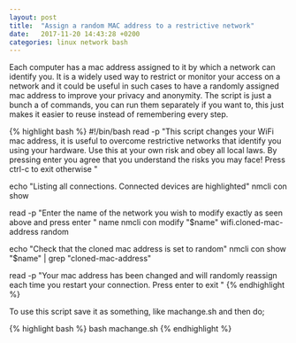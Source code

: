 ```yaml
---
layout: post
title:  "Assign a random MAC address to a restrictive network"
date:   2017-11-20 14:43:28 +0200
categories: linux network bash
---
```


Each computer has a mac address assigned to it by which a network can
identify you. It is a widely used way to restrict or
monitor your access on a network and it could be useful in such cases
to have a randomly assigned mac address to improve your privacy and
anonymity. The script is just a bunch a of commands, you can run them
separately if you want to, this just makes it easier to reuse instead
of remembering every step. 

{% highlight bash %}
#!/bin/bash
read -p "This script changes your WiFi mac address, it is useful to
overcome restrictive networks that identify you using your hardware.
Use this at your own risk and obey all local laws. By pressing enter
you agree that you understand the risks you may face! Press ctrl-c to
exit otherwise "

echo "Listing all connections. Connected devices are highlighted"
nmcli con show 

read -p "Enter the name of the network you wish to modify exactly as
seen above and press enter " name 
nmcli con modify "$name" wifi.cloned-mac-address random

echo "Check that the cloned mac address is set to random" 
nmcli con show "$name" | grep "cloned-mac-address"

read -p "Your mac address has been changed and will randomly reassign
each time you restart your connection. Press enter to exit "
{% endhighlight %}

To use this script save it as something, like
machange.sh and then do;

{% highlight bash %}
bash machange.sh
{% endhighlight %}

